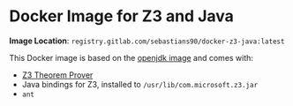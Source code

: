 # Docker Image for Z3 and Java

**Image Location**: `registry.gitlab.com/sebastians90/docker-z3-java:latest`

This Docker image is based on the [openjdk image](https://hub.docker.com/_/openjdk/) and comes with:

- [Z3 Theorem Prover](https://github.com/Z3Prover/z3)
- Java bindings for Z3, installed to `/usr/lib/com.microsoft.z3.jar`
- `ant`
